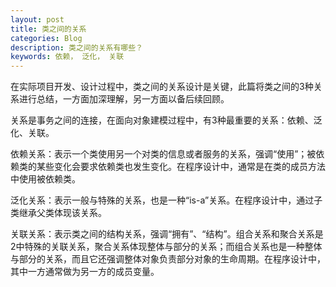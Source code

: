 ```yaml
---
layout: post
title: 类之间的关系
categories: Blog
description: 类之间的关系有哪些？
keywords: 依赖， 泛化， 关联
---
```


在实际项目开发、设计过程中，类之间的关系设计是关键，此篇将类之间的3种关系进行总结，一方面加深理解，另一方面以备后续回顾。

关系是事务之间的连接，在面向对象建模过程中，有3种最重要的关系：依赖、泛化、关联。

依赖关系：表示一个类使用另一个对类的信息或者服务的关系，强调“使用”；被依赖类的某些变化会要求依赖类也发生变化。在程序设计中，通常是在类的成员方法中使用被依赖类。



泛化关系：表示一般与特殊的关系，也是一种“is-a”关系。在程序设计中，通过子类继承父类体现该关系。



关联关系：表示类之间的结构关系，强调“拥有”、“结构”。组合关系和聚合关系是2中特殊的关联关系，聚合关系体现整体与部分的关系；而组合关系也是一种整体与部分的关系，而且它还强调整体对象负责部分对象的生命周期。在程序设计中，其中一方通常做为另一方的成员变量。